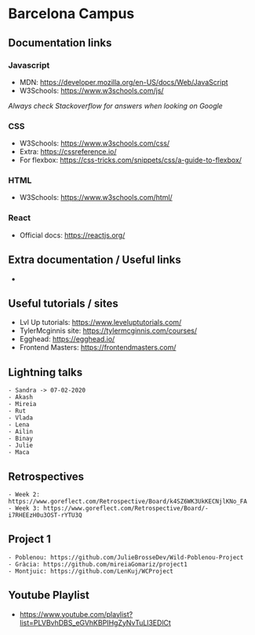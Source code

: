 # Barcelona Campus

## Documentation links

### Javascript
 - MDN: https://developer.mozilla.org/en-US/docs/Web/JavaScript
 - W3Schools: https://www.w3schools.com/js/

*Always check Stackoverflow for answers when looking on Google*

### CSS
 - W3Schools: https://www.w3schools.com/css/
 - Extra: https://cssreference.io/
 - For flexbox: https://css-tricks.com/snippets/css/a-guide-to-flexbox/

### HTML
 - W3Schools: https://www.w3schools.com/html/

### React
 - Official docs: https://reactjs.org/

## Extra documentation / Useful links

-

## Useful tutorials / sites

 - Lvl Up tutorials: https://www.leveluptutorials.com/
 - TylerMcginnis site: https://tylermcginnis.com/courses/
 - Egghead: https://egghead.io/
 - Frontend Masters: https://frontendmasters.com/

## Lightning talks

    - Sandra -> 07-02-2020
    - Akash
    - Mireia
    - Rut
    - Vlada
    - Lena
    - Ailin
    - Binay
    - Julie
    - Maca

## Retrospectives

    - Week 2: https://www.goreflect.com/Retrospective/Board/k4SZ6WK3UkKECNjlKNo_FA
    - Week 3: https://www.goreflect.com/Retrospective/Board/-i7RHEEzH0u3OST-rYTU3Q

## Project 1

    - Poblenou: https://github.com/JulieBrosseDev/Wild-Poblenou-Project
    - Gràcia: https://github.com/mireiaGomariz/project1
    - Montjuic: https://github.com/LenKuj/WCProject

## Youtube Playlist

 - https://www.youtube.com/playlist?list=PLVBvhDBS_eGVhKBPIHgZyNvTuLl3EDlCt